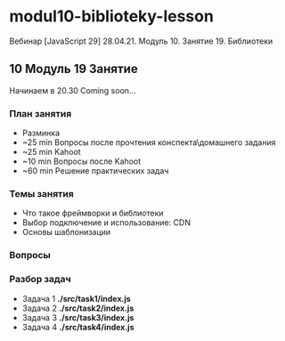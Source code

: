 # modul10-biblioteky-lesson
Вебинар [JavaScript 29] 28.04.21. Модуль 10. Занятие 19. Библиотеки

## 10 Модуль 19 Занятие

Начинаем в 20.30 Coming soon...

### План занятия

- Разминка
- ~25 min Вопросы после прочтения конспекта\домашнего задания
- ~25 min Kahoot
- ~10 min Вопросы после Kahoot
- ~60 min Решение практических задач

### Темы занятия

- Что такое фреймворки и библиотеки
- Выбор подключение и использование: CDN
- Основы шаблонизации

### Вопросы

### Разбор задач

- Задача 1 **./src/task1/index.js**
- Задача 2 **./src/task2/index.js**
- Задача 3 **./src/task3/index.js**
- Задача 4 **./src/task4/index.js**